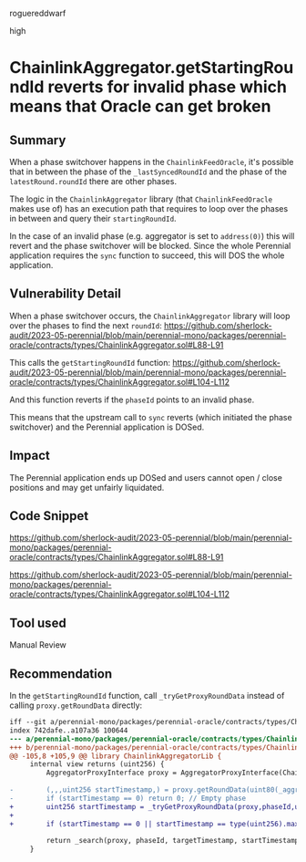 roguereddwarf

high

# ChainlinkAggregator.getStartingRoundId reverts for invalid phase which means that Oracle can get broken

## Summary
When a phase switchover happens in the `ChainlinkFeedOracle`, it's possible that in between the phase of the `_lastSyncedRoundId` and the phase of the `latestRound.roundId` there are other phases.

The logic in the `ChainlinkAggregator` library (that `ChainlinkFeedOracle` makes use of) has an execution path that requires to loop over the phases in between and query their `startingRoundId`.

In the case of an invalid phase (e.g. aggregator is set to `address(0)`) this will revert and the phase switchover will be blocked.
Since the whole Perennial application requires the `sync` function to succeed, this will DOS the whole application.

## Vulnerability Detail
When a phase switchover occurs, the `ChainlinkAggregator` library will loop over the phases to find the next `roundId`:
https://github.com/sherlock-audit/2023-05-perennial/blob/main/perennial-mono/packages/perennial-oracle/contracts/types/ChainlinkAggregator.sol#L88-L91

This calls the `getStartingRoundId` function:
https://github.com/sherlock-audit/2023-05-perennial/blob/main/perennial-mono/packages/perennial-oracle/contracts/types/ChainlinkAggregator.sol#L104-L112

And this function reverts if the `phaseId` points to an invalid phase.

This means that the upstream call to `sync` reverts (which initiated the phase switchover) and the Perennial application is DOSed.

## Impact
The Perennial application ends up DOSed and users cannot open / close positions and may get unfairly liquidated.

## Code Snippet
https://github.com/sherlock-audit/2023-05-perennial/blob/main/perennial-mono/packages/perennial-oracle/contracts/types/ChainlinkAggregator.sol#L88-L91

https://github.com/sherlock-audit/2023-05-perennial/blob/main/perennial-mono/packages/perennial-oracle/contracts/types/ChainlinkAggregator.sol#L104-L112

## Tool used
Manual Review

## Recommendation
In the `getStartingRoundId` function, call `_tryGetProxyRoundData` instead of calling `proxy.getRoundData` directly:

```diff
iff --git a/perennial-mono/packages/perennial-oracle/contracts/types/ChainlinkAggregator.sol b/perennial-mono/packages/perennial-oracle/contracts/types/ChainlinkAggregator.sol
index 742dafe..a107a36 100644
--- a/perennial-mono/packages/perennial-oracle/contracts/types/ChainlinkAggregator.sol
+++ b/perennial-mono/packages/perennial-oracle/contracts/types/ChainlinkAggregator.sol
@@ -105,8 +105,9 @@ library ChainlinkAggregatorLib {
     internal view returns (uint256) {
         AggregatorProxyInterface proxy = AggregatorProxyInterface(ChainlinkAggregator.unwrap(self));
 
-        (,,,uint256 startTimestamp,) = proxy.getRoundData(uint80(_aggregatorRoundIdToProxyRoundId(phaseId, 1)));
-        if (startTimestamp == 0) return 0; // Empty phase
+        uint256 startTimestamp = _tryGetProxyRoundData(proxy,phaseId,uint80(1));
+
+        if (startTimestamp == 0 || startTimestamp == type(uint256).max) return 0;
 
         return _search(proxy, phaseId, targetTimestamp, startTimestamp, 1);
     }
```